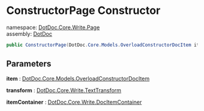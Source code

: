 ﻿# ConstructorPage Constructor

namespace: [DotDoc\.Core\.Write\.Page](../../DotDoc.Core.Write.Page.md)<br />
assembly: [DotDoc](../../../DotDoc.md)



```csharp
public ConstructorPage(DotDoc.Core.Models.OverloadConstructorDocItem item ,DotDoc.Core.Write.TextTransform transform ,DotDoc.Core.Write.DocItemContainer itemContainer);
```

## Parameters

__item__ : [DotDoc\.Core\.Models\.OverloadConstructorDocItem](../../../DotDoc/DotDoc.Core.Models/OverloadConstructorDocItem.md)



__transform__ : [DotDoc\.Core\.Write\.TextTransform](../../../DotDoc/DotDoc.Core.Write/TextTransform.md)



__itemContainer__ : [DotDoc\.Core\.Write\.DocItemContainer](../../../DotDoc/DotDoc.Core.Write/DocItemContainer.md)



